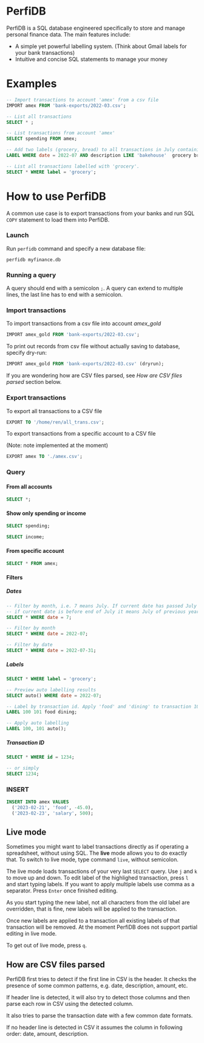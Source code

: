 # PerfiDB

PerfiDB is a SQL database engineered specifically to store and manage personal finance data. The main features include:

- A simple yet powerful labelling system. (Think about Gmail labels for your bank transactions)
- Intuitive and concise SQL statements to manage your money


# Examples
```sql
-- Import transactions to account 'amex' from a csv file
IMPORT amex FROM 'bank-exports/2022-03.csv';

-- List all transactions
SELECT * ;

-- List transactions from account 'amex'
SELECT spending FROM amex;

-- Add two labels (grocery, bread) to all transactions in July containing description text 'bakehouse'
LABEL WHERE date = 2022-07 AND description LIKE 'bakehouse'  grocery bread;

-- List all transactions labelled with 'grocery'.
SELECT * WHERE label = 'grocery';
```

# How to use PerfiDB
A common use case is to export transactions from your banks and run SQL `COPY` statement to load them into PerfiDB.

### Launch
Run `perfidb` command and specify a new database file:
```
perfidb myfinance.db
```

### Running a query
A query should end with a semicolon `;`. A query can extend to multiple lines, the last line has to end with a semicolon.

### Import transactions
To import transactions from a csv file into account _amex_gold_
```sql
IMPORT amex_gold FROM 'bank-exports/2022-03.csv';
```

To print out records from csv file without actually saving to database, specify dry-run:
```sql
IMPORT amex_gold FROM 'bank-exports/2022-03.csv' (dryrun);
```

If you are wondering how are CSV files parsed, see _How are CSV files parsed_ section below.

### Export transactions
To export all transactions to a CSV file
```sql
EXPORT TO '/home/ren/all_trans.csv';
```

To export transactions from a specific account to a CSV file

(Note: note implemented at the moment)
```sql
EXPORT amex TO './amex.csv';
```

### Query

#### From all accounts
```sql
SELECT *;
```

#### Show only spending or income
```sql
SELECT spending;

SELECT income;
```

#### From specific account
```sql
SELECT * FROM amex;
```

#### Filters
##### Dates
```sql
-- Filter by month, i.e. 7 means July. If current date has passed July it means July of current year,
-- if current date is before end of July it means July of previous year.
SELECT * WHERE date = 7;

-- Filter by month
SELECT * WHERE date = 2022-07;

-- Filter by date
SELECT * WHERE date = 2022-07-31;
```

##### Labels
```sql
SELECT * WHERE label = 'grocery';

-- Preview auto labelling results
SELECT auto() WHERE date = 2022-07;

-- Label by transaction id. Apply 'food' and 'dining' to transaction 100 and 201.
LABEL 100 101 food dining;

-- Apply auto labelling 
LABEL 100, 101 auto();
```

##### Transaction ID
```sql
SELECT * WHERE id = 1234;

-- or simply
SELECT 1234;
```

### INSERT
```sql
INSERT INTO amex VALUES
  ('2023-02-21', 'food', -45.0),
  ('2023-02-23', 'salary', 500);
```

## Live mode
Sometimes you might want to label transactions directly as if operating a spreadsheet, without using SQL. The **live** mode allows you to do exactly that. To switch to live mode, type command `live`, without semicolon.

The live mode loads transactions of your very last `SELECT` query. Use `j` and `k` to move up and down. To edit label of the highlighed transaction, press `l` and start typing labels. If you want to apply multiple labels use comma as a separator. Press `Enter` once finished editing.

As you start typing the new label, not all characters from the old label are overridden, that is fine, new labels will be applied to the transaction.

Once new labels are applied to a transaction all existing labels of that transaction will be removed. At the moment PerfiDB does not support partial editing in live mode.

To get out of live mode, press `q`.

## How are CSV files parsed

PerfiDB first tries to detect if the first line in CSV is the header. It checks the presence of some common patterns, e.g. date, description, amount, etc. 

If header line is detected, it will also try to detect those columns and then parse each row in CSV using the detected column.

It also tries to parse the transaction date with a few common date formats.

If no header line is detected in CSV it assumes the column in following order: date, amount, description.
